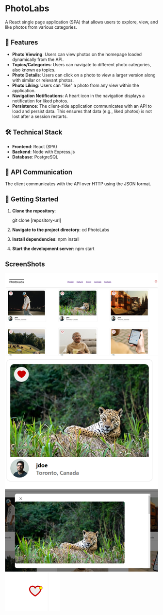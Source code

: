 # PhotoLabs

A React single page application (SPA) that allows users to explore, view, and like photos from various categories.

## 🌟 Features

- **Photo Viewing**: Users can view photos on the homepage loaded dynamically from the API.
- **Topics/Categories**: Users can navigate to different photo categories, also known as topics.
- **Photo Details**: Users can click on a photo to view a larger version along with similar or relevant photos.
- **Photo Liking**: Users can "like" a photo from any view within the application.
- **Navigation Notifications**: A heart icon in the navigation displays a notification for liked photos.
- **Persistence**: The client-side application communicates with an API to load and persist data. This ensures that data (e.g., liked photos) is not lost after a session restarts.

## 🛠 Technical Stack

- **Frontend**: React (SPA)
- **Backend**: Node with Express.js
- **Database**: PostgreSQL

## 📡 API Communication

The client communicates with the API over HTTP using the JSON format.

## 🚀 Getting Started

1. **Clone the repository**:

   git clone [repository-url]

2. **Navigate to the project directory**:
cd PhotoLabs

3. **Install dependencies**:
npm install

4. **Start the development server**:
npm start


## ScreenShots

![The Navbar](frontend/docs/navbar.png)
![The photo listing page](frontend/docs/photoList.png)
![Individual picture card, that has been marked as favorite](frontend/docs/pictureCardFav.png)
![The modal view of the selected picture](frontend/docs/modal_view.png)
![Navbar favorite icon when favorites are added](frontend/docs/favNavbar.png)

